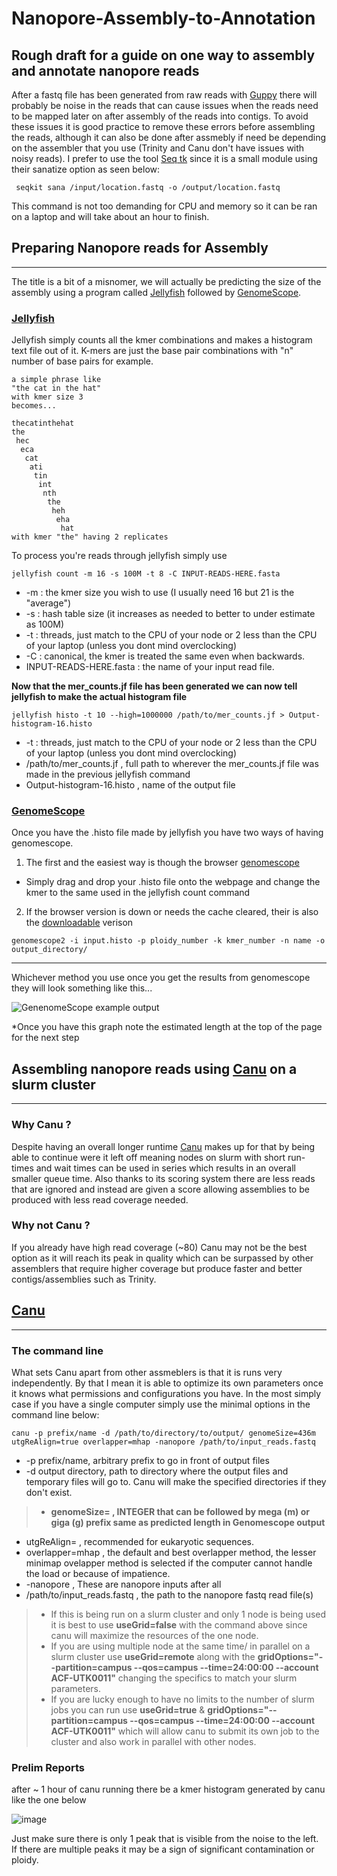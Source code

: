 # Nanopore-Assembly-to-Annotation
Rough draft for a guide on one way to assembly and annotate nanopore reads 
------------
After a fastq file has been generated from raw reads with [Guppy](https://timkahlke.github.io/LongRead_tutorials/BS_G.html) there will probably be noise in the reads that can cause issues when the reads need to be mapped later on after assembly of the reads into contigs.
To avoid these issues it is good practice to remove these errors before assembling the reads, although it can also be done after assmebly if need be depending on the assembler that you use (Trinity and Canu don't have issues with noisy reads). I prefer to use the tool [Seq tk](https://github.com/lh3/seqtk) since it is a small module using their sanatize option as seen below: 
```
 seqkit sana /input/location.fastq -o /output/location.fastq
```
This command is not too demanding for CPU and memory so it can be ran on a laptop and will take about an hour to finish.
## Preparing Nanopore reads for Assembly
--------------
The title is a bit of a misnomer, we will actually be predicting the size of the assembly using a program called [Jellyfish](https://github.com/gmarcais/Jellyfish) followed by [GenomeScope](https://github.com/schatzlab/genomescope). 
### [Jellyfish](https://github.com/gmarcais/Jellyfish)

Jellyfish simply counts all the kmer combinations and makes a histogram text file out of it. K-mers are just the base pair combinations with "n" number of base pairs for example.

```
a simple phrase like
"the cat in the hat"
with kmer size 3
becomes...

thecatinthehat
the
 hec
  eca
   cat
    ati
     tin
      int
       nth
        the
         heh
          eha
           hat
with kmer "the" having 2 replicates
````
To process you're reads through jellyfish simply use 
```
jellyfish count -m 16 -s 100M -t 8 -C INPUT-READS-HERE.fasta
```
* -m : the kmer size you wish to use (I usually need 16 but 21 is the "average")
* -s : hash table size (it increases as needed to better to under estimate as 100M)
* -t : threads, just match to the CPU of your node or 2 less than the CPU of your laptop (unless you dont mind overclocking)
* -C : canonical, the kmer is treated the same even when backwards.
* INPUT-READS-HERE.fasta : the name of your input read file.


**Now that the mer_counts.jf file has been generated we can now tell jellyfish to make the actual histogram file**

```
jellyfish histo -t 10 --high=1000000 /path/to/mer_counts.jf > Output-histogram-16.histo
```
* -t : threads, just match to the CPU of your node or 2 less than the CPU of your laptop (unless you dont mind overclocking)
* /path/to/mer_counts.jf , full path to wherever the mer_counts.jf file was made in the previous jellyfish command
* Output-histogram-16.histo , name of the output file
   
### [GenomeScope](https://github.com/schatzlab/genomescope)

Once you have the .histo file made by jellyfish you have two ways of having genomescope.

1. The first and the easiest way is though the browser [genomescope](http://genomescope.org/genomescope2.0/)

* Simply drag and drop your .histo file onto the webpage and change the kmer to the same used in the jellyfish count command
  
2. If the browser version is down or needs the cache cleared, their is also the [downloadable](https://github.com/schatzlab/genomescope) verison

```
genomescope2 -i input.histo -p ploidy_number -k kmer_number -n name -o output_directory/
```
------

Whichever method you use once you get the results from genomescope they will look something like this...

![GenenomeScope example output](https://github.com/Artifice120/Nanopore-Assembly-to-Annotation/assets/160672410/8050063f-40b6-4664-90b0-ddaa4c2a46ac)

*Once you have this graph note the estimated length at the top of the page for the next step

## Assembling nanopore reads using [Canu](https://github.com/marbl/canu) on a slurm cluster
-----------
### Why Canu ?
Despite having an overall longer runtime [Canu](https://github.com/marbl/canu) makes up for that by being able to continue were it left off meaning nodes on slurm with short run-times and wait times can be used in series which results in an overall smaller queue time. Also thanks to its scoring system there are less reads that are ignored and instead are given a score allowing assemblies to be produced with less read coverage needed.
### Why not Canu ?
If you already have high read coverage (~80) Canu may not be the best option as it will reach its peak in quality which can be surpassed by other assemblers that require higher coverage but produce faster and better contigs/assemblies such as Trinity.

## [Canu](https://github.com/marbl/canu)
----
### **The command line**

What sets Canu apart from other assmeblers is that it is runs very independently. By that I mean it is able to optimize its own parameters once it knows what permissions and configurations you have.
In the most simply case if you have a single computer simply use the minimal options in the command line below:
```
canu -p prefix/name -d /path/to/directory/to/output/ genomeSize=436m utgReAlign=true overlapper=mhap -nanopore /path/to/input_reads.fastq
```
* -p prefix/name, arbitrary prefix to go in front of output files
* -d output directory, path to directory where the output files and temporary files will go to. Canu will make the specified directories if they don't exist.
> * **genomeSize= , INTEGER that can be followed by mega (m) or giga (g) prefix same as predicted length in Genomescope output**
* utgReAlign= , recommended for eukaryotic sequences.
* overlapper=mhap , the default and best overlapper method, the lesser minimap ovelapper method is selected if the computer cannot handle the load or because of impatience.
* -nanopore , These are nanopore inputs after all
* /path/to/input_reads.fastq , the path to the nanopore fastq read file(s)

> * If this is being run on a slurm cluster and only 1 node is being used it is best to use **useGrid=false** with the command above since canu will maximize the resources of the one node.
> * If you are using multiple node at the same time/ in parallel on a slurm cluster use **useGrid=remote** along with the **gridOptions="--partition=campus --qos=campus --time=24:00:00 --account ACF-UTK0011"** changing the specifics to match your slurm parameters.
> * If you are lucky enough to have no limits to the number of slurm jobs you can run use **useGrid=true** & **gridOptions="--partition=campus --qos=campus --time=24:00:00 --account ACF-UTK0011"**  which will allow canu to submit its own job to the cluster and also work in parallel with other nodes.

### **Prelim Reports**

after ~ 1 hour of canu running there be a kmer histogram generated by canu like the one below

![image](https://github.com/Artifice120/Nanopore-Assembly-to-Annotation/assets/160672410/00b0c791-3693-4cca-b016-fea96cafb633)

Just make sure there is only 1 peak that is visible from the noise to the left.
If there are multiple peaks it may be a sign of significant contamination or ploidy.






